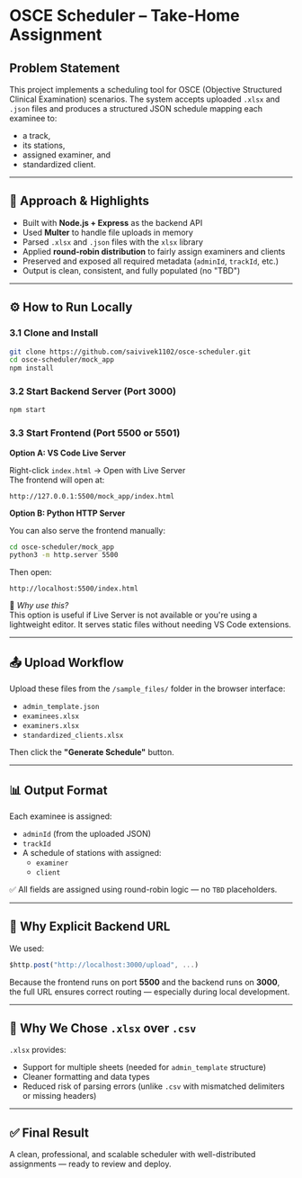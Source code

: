 # OSCE Scheduler – Take-Home Assignment

## Problem Statement

This project implements a scheduling tool for OSCE (Objective Structured Clinical Examination) scenarios.
The system accepts uploaded `.xlsx` and `.json` files and produces a structured JSON schedule mapping each examinee to:
- a track,
- its stations,
- assigned examiner, and
- standardized client.

---

## 🧠 Approach & Highlights

- Built with **Node.js + Express** as the backend API
- Used **Multer** to handle file uploads in memory
- Parsed `.xlsx` and `.json` files with the `xlsx` library
- Applied **round-robin distribution** to fairly assign examiners and clients
- Preserved and exposed all required metadata (`adminId`, `trackId`, etc.)
- Output is clean, consistent, and fully populated (no "TBD")

---

## ⚙️ How to Run Locally

### 3.1 Clone and Install

```bash
git clone https://github.com/saivivek1102/osce-scheduler.git
cd osce-scheduler/mock_app
npm install
```

### 3.2 Start Backend Server (Port 3000)

```bash
npm start
```

### 3.3 Start Frontend (Port 5500 or 5501)

**Option A: VS Code Live Server**

Right-click `index.html` → Open with Live Server  
The frontend will open at:  
```
http://127.0.0.1:5500/mock_app/index.html
```

**Option B: Python HTTP Server**

You can also serve the frontend manually:

```bash
cd osce-scheduler/mock_app
python3 -m http.server 5500
```

Then open:  
```
http://localhost:5500/index.html
```

📌 *Why use this?*  
This option is useful if Live Server is not available or you're using a lightweight editor. It serves static files without needing VS Code extensions.

---

## 📤 Upload Workflow

Upload these files from the `/sample_files/` folder in the browser interface:

- `admin_template.json`
- `examinees.xlsx`
- `examiners.xlsx`
- `standardized_clients.xlsx`

Then click the **"Generate Schedule"** button.

---

## 📊 Output Format

Each examinee is assigned:

- `adminId` (from the uploaded JSON)
- `trackId`
- A schedule of stations with assigned:
  - `examiner`
  - `client`

✅ All fields are assigned using round-robin logic — no `TBD` placeholders.

---

## 🧠 Why Explicit Backend URL

We used:

```js
$http.post("http://localhost:3000/upload", ...)
```

Because the frontend runs on port **5500** and the backend runs on **3000**, the full URL ensures correct routing — especially during local development.

---

## 📄 Why We Chose `.xlsx` over `.csv`

`.xlsx` provides:

- Support for multiple sheets (needed for `admin_template` structure)
- Cleaner formatting and data types
- Reduced risk of parsing errors (unlike `.csv` with mismatched delimiters or missing headers)

---

## ✅ Final Result

A clean, professional, and scalable scheduler with well-distributed assignments — ready to review and deploy.